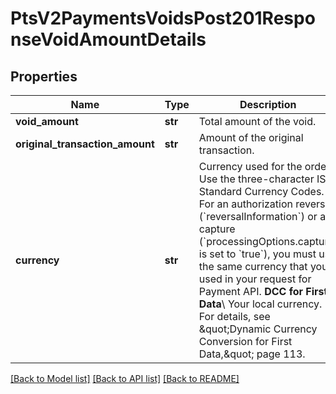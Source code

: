 # PtsV2PaymentsVoidsPost201ResponseVoidAmountDetails

## Properties
Name | Type | Description | Notes
------------ | ------------- | ------------- | -------------
**void_amount** | **str** | Total amount of the void. | [optional] 
**original_transaction_amount** | **str** | Amount of the original transaction. | [optional] 
**currency** | **str** | Currency used for the order. Use the three-character ISO Standard Currency Codes.  For an authorization reversal (&#x60;reversalInformation&#x60;) or a capture (&#x60;processingOptions.capture&#x60; is set to &#x60;true&#x60;), you must use the same currency that you used in your request for Payment API.  **DCC for First Data**\\ Your local currency. For details, see \&quot;Dynamic Currency Conversion for First Data,\&quot; page 113.  | [optional] 

[[Back to Model list]](../README.md#documentation-for-models) [[Back to API list]](../README.md#documentation-for-api-endpoints) [[Back to README]](../README.md)


